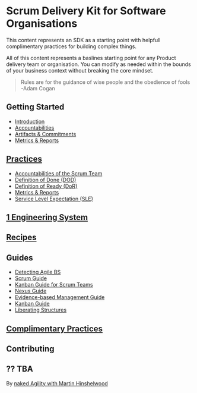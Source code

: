 # Scrum Delivery Kit for Software Organisations

This content represents an SDK as a starting point with helpfull complimentary practices for building complex things.

All of this content represents a baslines starting point for any Product delivery team or organisation. You can modify as needed within the bounds of your business context without breaking the core mindset.

> Rules are for the guidance of wise people and the obedience of fools
> -Adam Cogan

## Getting Started

- [Introduction](introduction.md)
- [Accountabilities](accountabilities.md)
- [Artifacts & Commitments](commitments.md)
- [Metrics & Reports](metrics-reports.md)

## [Practices](Practices/)

- [Accountabilities of the Scrum Team](Practices/Accountabilities-for-the-Scrum-Team.md)
- [Definition of Done (DOD)](Practices/Definition-of-Done-DoD.md)
- [Definition of Ready (DoR)](Practices/Definition-of-Ready-DoR.md)
- [Metrics & Reports](Practices/Metrics-&-Reports.md)
- [Service Level Expectation (SLE)](Practices/Service-Level-Expectation-SLE.md)

## [1 Engineering System](1ES/)

## [Recipes](Recipes/)

## Guides

- [Detecting Agile BS](Guides/Detecting-Agile-BS.md)
- [Scrum Guide](Guides/scrum-guide.md)
- [Kanban Guide for Scrum Teams](Guides/Kanban-Guide-for-Scrum-Teams.md)
- [Nexus Guide](Guides/Nexus-Framework.md)
- [Evidence-based Management Guide](Guides/Evidence-based-Management-Guide.md)
- [Kanban Guide](Guides/Kanban-Guide.md)
- [Liberating Structures](Guides/Liberating-Structures.md)

## [Complimentary Practices](ComplementaryPractices/)


## Contributing

?? TBA
- 

By [naked Agility with Martin Hinshelwood](https://nkdagility.com)


